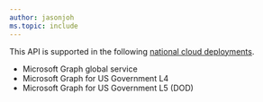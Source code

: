 ```yaml
---
author: jasonjoh
ms.topic: include
---
```


<!-- markdownlint-disable MD041-->

This API is supported in the following [national cloud deployments](../../concepts/deployments.md).

- Microsoft Graph global service
- Microsoft Graph for US Government L4
- Microsoft Graph for US Government L5 (DOD)
